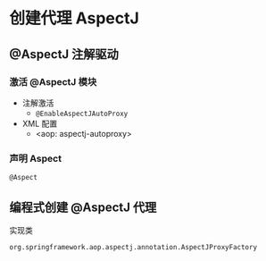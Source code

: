 # 创建代理 AspectJ

## @AspectJ 注解驱动

### 激活 @AspectJ 模块

* 注解激活
  * `@EnableAspectJAutoProxy`
* XML 配置
  * <aop: aspectj-autoproxy>



### 声明 Aspect

`@Aspect`



## 编程式创建 @AspectJ 代理

实现类

`org.springframework.aop.aspectj.annotation.AspectJProxyFactory`
